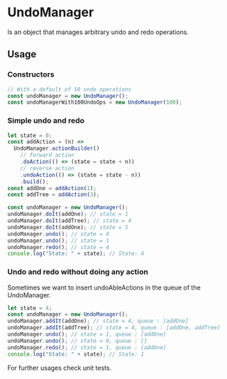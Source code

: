 # UndoManager

Is an object that manages arbitrary undo and redo operations.

## Usage

### Constructors

```javascript
// With a default of 50 undo operations
const undoManager = new UndoManager();
const undoManagerWith100UndoOps = new UndoManager(100);
```

### Simple undo and redo

```javascript
let state = 0;
const addAction = (n) =>
  UndoManager.actionBuilder()
    // forward action
    .doAction(() => (state = state + n))
    // reverse action
    .undoAction(() => (state = state - n))
    .build();
const addOne = addAction(1);
const addTree = addAction(3);

const undoManager = new UndoManager();
undoManager.doIt(addOne); // state = 1
undoManager.doIt(addTree); // state = 4
undoManager.doIt(addOne); // state = 5
undoManager.undo(); // state = 4
undoManager.undo(); // state = 1
undoManager.redo(); // state = 4
console.log("State: " + state); // State: 4
```

### Undo and redo without doing any action

Sometimes we want to insert undoAbleActions in the queue of the UndoManager.

```javascript
let state = 4;
const undoManager = new UndoManager();
undoManager.addIt(addOne); // state = 4, queue : [addOne]
undoManager.addIt(addTree); // state = 4, queue : [addOne, addTree]
undoManager.undo(); // state = 1, queue : [addOne]
undoManager.undo(); // state = 0, queue : []
undoManager.redo(); // state = 1, queue : [addOne]
console.log("State: " + state); // State: 1
```

For further usages check unit tests.
